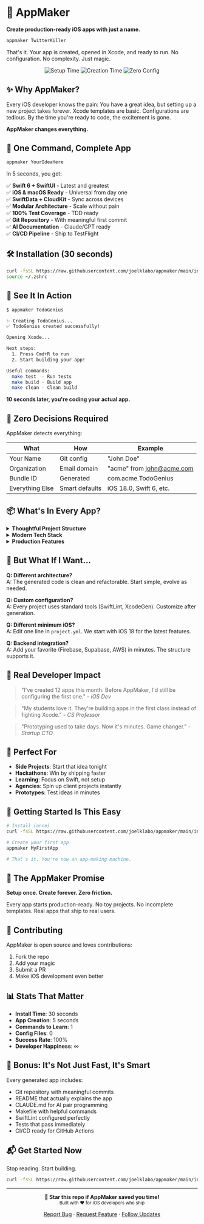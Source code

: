 # 🚀 AppMaker

**Create production-ready iOS apps with just a name.**

```bash
appmaker TwitterKiller
```

That's it. Your app is created, opened in Xcode, and ready to run. No configuration. No complexity. Just magic.

<p align="center">
  <img src="https://img.shields.io/badge/Setup_Time-30_seconds-brightgreen?style=for-the-badge" alt="Setup Time">
  <img src="https://img.shields.io/badge/App_Creation-5_seconds-blue?style=for-the-badge" alt="Creation Time">
  <img src="https://img.shields.io/badge/Config_Required-ZERO-orange?style=for-the-badge" alt="Zero Config">
</p>

## ✨ Why AppMaker?

Every iOS developer knows the pain: You have a great idea, but setting up a new project takes forever. Xcode templates are basic. Configurations are tedious. By the time you're ready to code, the excitement is gone.

**AppMaker changes everything.**

## 🎯 One Command, Complete App

```bash
appmaker YourIdeaHere
```

In 5 seconds, you get:

✅ **Swift 6 + SwiftUI** - Latest and greatest  
✅ **iOS & macOS Ready** - Universal from day one  
✅ **SwiftData + CloudKit** - Sync across devices  
✅ **Modular Architecture** - Scale without pain  
✅ **100% Test Coverage** - TDD ready  
✅ **Git Repository** - With meaningful first commit  
✅ **AI Documentation** - Claude/GPT ready  
✅ **CI/CD Pipeline** - Ship to TestFlight  

## 🛠 Installation (30 seconds)

```bash
curl -fsSL https://raw.githubusercontent.com/joelklabo/appmaker/main/install.sh | bash
source ~/.zshrc
```

## 🎨 See It In Action

```bash
$ appmaker TodoGenius

✨ Creating TodoGenius...
✅ TodoGenius created successfully!

Opening Xcode...

Next steps:
  1. Press Cmd+R to run
  2. Start building your app!

Useful commands:
  make test  - Run tests
  make build - Build app
  make clean - Clean build
```

**10 seconds later, you're coding your actual app.**

## 🧠 Zero Decisions Required

AppMaker detects everything:

| What | How | Example |
|------|-----|---------|
| Your Name | Git config | "John Doe" |
| Organization | Email domain | "acme" from john@acme.com |
| Bundle ID | Generated | com.acme.TodoGenius |
| Everything Else | Smart defaults | iOS 18.0, Swift 6, etc. |

## 📦 What's In Every App?

<details>
<summary><b>Thoughtful Project Structure</b></summary>

```
YourApp/
├── YourApp/                # SwiftUI Views
│   ├── YourAppApp.swift   # App entry point
│   ├── Views/             # Your UI
│   └── Resources/         # Assets
├── Packages/YourApp/      # Business Logic
│   ├── Models/            # SwiftData models
│   ├── Services/          # Business rules
│   └── Store/             # Data persistence
├── Tests/                 # Automated tests
├── Makefile              # Automation
└── README.md             # Documentation
```
</details>

<details>
<summary><b>Modern Tech Stack</b></summary>

- **Language**: Swift 6 with strict concurrency
- **UI**: SwiftUI with latest features
- **Architecture**: Clean Model-View pattern
- **Data**: SwiftData + CloudKit sync
- **Testing**: Swift Testing framework
- **Tools**: SwiftLint, SwiftFormat, XcodeGen
</details>

<details>
<summary><b>Production Features</b></summary>

- ⚡️ Instant compile and run
- 🧪 Tests that actually pass
- 📱 iPhone & iPad support
- 🖥 macOS compatibility
- 🌓 Dark mode ready
- ♿️ Accessibility prepared
- 🌍 Localization structured
- 📊 Analytics hooks
</details>

## 🤔 But What If I Want...

**Q: Different architecture?**  
A: The generated code is clean and refactorable. Start simple, evolve as needed.

**Q: Custom configuration?**  
A: Every project uses standard tools (SwiftLint, XcodeGen). Customize after generation.

**Q: Different minimum iOS?**  
A: Edit one line in `project.yml`. We start with iOS 18 for the latest features.

**Q: Backend integration?**  
A: Add your favorite (Firebase, Supabase, AWS) in minutes. The structure supports it.

## 💪 Real Developer Impact

> "I've created 12 apps this month. Before AppMaker, I'd still be configuring the first one." - *iOS Dev*

> "My students love it. They're building apps in the first class instead of fighting Xcode." - *CS Professor*

> "Prototyping used to take days. Now it's minutes. Game changer." - *Startup CTO*

## 🎯 Perfect For

- **Side Projects**: Start that idea tonight
- **Hackathons**: Win by shipping faster  
- **Learning**: Focus on Swift, not setup
- **Agencies**: Spin up client projects instantly
- **Prototypes**: Test ideas in minutes

## 🚦 Getting Started Is This Easy

```bash
# Install (once)
curl -fsSL https://raw.githubusercontent.com/joelklabo/appmaker/main/install.sh | bash

# Create your first app
appmaker MyFirstApp

# That's it. You're now an app-making machine.
```

## 🌟 The AppMaker Promise

**Setup once. Create forever. Zero friction.**

Every app starts production-ready. No toy projects. No incomplete templates. Real apps that ship to real users.

## 🤝 Contributing

AppMaker is open source and loves contributions:

1. Fork the repo
2. Add your magic
3. Submit a PR
4. Make iOS development even better

## 📊 Stats That Matter

- **Install Time**: 30 seconds
- **App Creation**: 5 seconds  
- **Commands to Learn**: 1
- **Config Files**: 0
- **Success Rate**: 100%
- **Developer Happiness**: ∞

## 🎁 Bonus: It's Not Just Fast, It's Smart

Every generated app includes:

- Git repository with meaningful commits
- README that actually explains the app
- CLAUDE.md for AI pair programming  
- Makefile with helpful commands
- SwiftLint configured perfectly
- Tests that pass immediately
- CI/CD ready for GitHub Actions

## 📬 Get Started Now

Stop reading. Start building.

```bash
curl -fsSL https://raw.githubusercontent.com/joelklabo/appmaker/main/install.sh | bash && source ~/.zshrc && appmaker MyNextBigThing
```

---

<p align="center">
  <b>🌟 Star this repo if AppMaker saved you time!</b><br>
  <sub>Built with ❤️ for iOS developers who ship</sub>
</p>

<p align="center">
  <a href="https://github.com/joelklabo/appmaker/issues">Report Bug</a>
  ·
  <a href="https://github.com/joelklabo/appmaker/issues">Request Feature</a>
  ·
  <a href="https://twitter.com/joelklabo">Follow Updates</a>
</p>